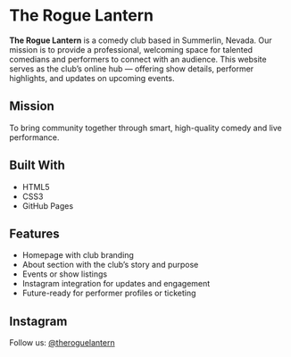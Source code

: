 # The Rogue Lantern

**The Rogue Lantern** is a comedy club based in Summerlin, Nevada. Our mission is to provide a professional, welcoming space for talented comedians and performers to connect with an audience. This website serves as the club’s online hub — offering show details, performer highlights, and updates on upcoming events.

## Mission  
To bring community together through smart, high-quality comedy and live performance.

## Built With  
- HTML5  
- CSS3  
- GitHub Pages

## Features  
- Homepage with club branding  
- About section with the club’s story and purpose  
- Events or show listings  
- Instagram integration for updates and engagement  
- Future-ready for performer profiles or ticketing

## Instagram  
Follow us: [@theroguelantern](https://instagram.com/theroguelantern)
